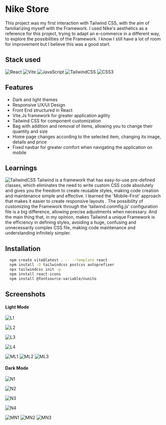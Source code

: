 # Nike Store
This project was my first interaction with Tailwind CSS, with the aim of familiarizing myself with the Framework. I used Nike's aesthetics as a reference for this project, trying to adapt an e-commerce in a different way, to explore the possibilities of the Framework.
I know I still have a lot of room for improvement but I believe this was a good start.


## Stack used
![React](https://img.shields.io/badge/react-%2320232a.svg?style=for-the-badge&logo=react&logoColor=%2361DAFB) ![Vite](https://img.shields.io/badge/vite-%23646CFF.svg?style=for-the-badge&logo=vite&logoColor=white) ![JavaScript](https://img.shields.io/badge/javascript-%23323330.svg?style=for-the-badge&logo=javascript&logoColor=%23F7DF1E) ![TailwindCSS](https://img.shields.io/badge/tailwindcss-%2338B2AC.svg?style=for-the-badge&logo=tailwind-css&logoColor=white) ![CSS3](https://img.shields.io/badge/css3-%231572B6.svg?style=for-the-badge&logo=css3&logoColor=white) 


## Features
- Dark and light themes
- Responsive UX/UI Design
- Front End structured in React 
- Vite.Js framework for greater application agility
- Tailwind CSS for component customization
- Bag with addition and removal of items, allowing you to change their quantity and size
- Home page changes according to the selected item, changing its image, details and price
- Fixed navbar for greater comfort when navigating the application on mobile

## Learnings
![TailwindCSS](https://img.shields.io/badge/tailwindcss-%2338B2AC.svg?style=for-the-badge&logo=tailwind-css&logoColor=white) Tailwind is a framework that has easy-to-use pre-defined classes, which eliminates the need to write custom CSS code absolutely and gives you the freedom to create reusable styles, making code creation and maintenance simple and effective. I learned the 'Mobile-First' approach that makes it easier to create responsive layouts
. The possibility of customizing the Framework through the 'tailwind.conmfig.js' configuration file is a big difference, allowing precise adjustments when necessary. And the main thing that, in my opinion, makes Tailwind a unique Framework is the efficiency in defining styles, avoiding a huge, confusing and unnecessarily complex CSS file,
making code maintenance and understanding infinitely simpler.

## Installation
```bash
  npm create vite@latest . -- --template react
  npm install -D tailwindcss postcss autoprefixer
  npx tailwindcss init -p
  npm install react-icons
  npm install @fontsource-variable/nunito
```


## Screenshots
#### Light Mode
![L1](https://github.com/ArthurSantDev/Nike/assets/159972613/2edb0ef1-d840-4856-95f5-fae81d4e3696)

![L2](https://github.com/ArthurSantDev/Nike/assets/159972613/cc34925a-b67c-4b8b-9a7d-5f37034b0fe3)

![L3](https://github.com/ArthurSantDev/Nike/assets/159972613/ff9152c7-09fc-4216-8096-917fa8a8dc6a)

![L4](https://github.com/ArthurSantDev/Nike/assets/159972613/75085e58-42b6-4bae-af1a-a9262c95b2fd)

![ML1](https://github.com/ArthurSantDev/Nike/assets/159972613/02c447bf-89db-4366-a710-d60527d4471b)
![ML2](https://github.com/ArthurSantDev/Nike/assets/159972613/dc5b3c1e-bbdd-45bb-bcfa-d70d55ea88a2)
![ML3](https://github.com/ArthurSantDev/Nike/assets/159972613/b9378951-89f2-438a-8006-e4c505fbabd1)

#### Dark Mode
![N1](https://github.com/ArthurSantDev/Nike/assets/159972613/1e1a708b-7a9e-47ce-a2f6-0a4169f7e328)

![N2](https://github.com/ArthurSantDev/Nike/assets/159972613/c1316804-c0b7-463f-a96f-d80fb05a6434)

![N3](https://github.com/ArthurSantDev/Nike/assets/159972613/0bb63239-8449-4838-b87f-2b200e41c24b)

![N4](https://github.com/ArthurSantDev/Nike/assets/159972613/6a3c3459-d384-4980-b89b-52fc05fe7567)

![MN1](https://github.com/ArthurSantDev/Nike/assets/159972613/2da848dd-074d-44f2-8e47-827219d7ea8b)
![MN2](https://github.com/ArthurSantDev/Nike/assets/159972613/afc859b3-e970-4663-bbbd-60cac9c522fb)
![MN3](https://github.com/ArthurSantDev/Nike/assets/159972613/f57563cf-f4e5-421e-874b-40a656a827cb)